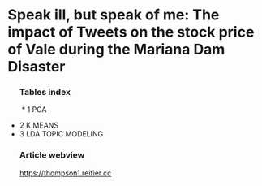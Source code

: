 # Speak ill, but speak of me: The impact of Tweets on the stock price of Vale during the Mariana Dam Disaster 
### &nbsp;&nbsp;&nbsp;&nbsp;&nbsp;&nbsp;Tables index

&nbsp;&nbsp;&nbsp;&nbsp;&nbsp;&nbsp; * 1 PCA
* 2 K MEANS
* 3 LDA TOPIC MODELING

### &nbsp;&nbsp;&nbsp;&nbsp;&nbsp;&nbsp;Article webview

&nbsp;&nbsp;&nbsp;&nbsp;&nbsp;&nbsp;https://thompson1.reifier.cc
